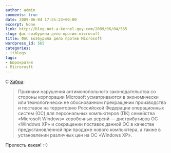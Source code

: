 ```yaml
---
author: admin
comments: true
date: 2009-06-04 17:55:23+00:00
excerpt: None
link: http://blog.not-a-kernel-guy.com/2009/06/04/565
slug: фас-возбудила-дело-против-microsoft
title: ФАС возбудила дело против Microsoft
wordpress_id: 565
categories:
- itblogs
tags:
- Бюрократия
- Microrosft
---
```


С [Хабра](http://habrahabr.ru/blogs/lenta/61374/):



> Признаки нарушения антимонопольного законодательства со стороны корпорации Microsoft усматриваются в экономически или технологически не обоснованном прекращении производства и поставок на территорию Российской Федерации операционных систем (ОС) для персональных компьютеров (ПК) семейства «Microsoft Windows» коробочных версий — дистрибутивов ОС «Windows XP» и сокращении поставок данной ОС в качестве предустановленной при продаже нового компьютера, а также в установлении различных цен на ОС «Windows XP».


Прелесть какая! :-)

